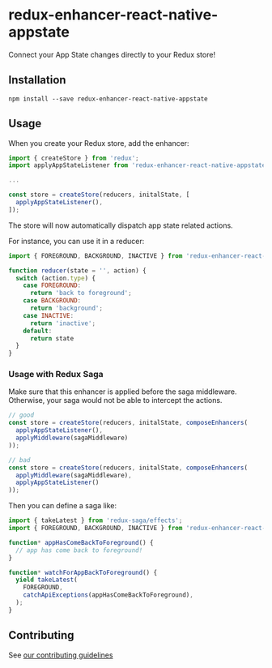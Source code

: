 # redux-enhancer-react-native-appstate
Connect your App State changes directly to your Redux store!

## Installation

```
npm install --save redux-enhancer-react-native-appstate
```

## Usage

When you create your Redux store, add the enhancer:

```javascript
import { createStore } from 'redux';
import applyAppStateListener from 'redux-enhancer-react-native-appstate';

...

const store = createStore(reducers, initalState, [
  applyAppStateListener(),
]);
```

The store will now automatically dispatch app state related actions.

For instance, you can use it in a reducer:
```javascript
import { FOREGROUND, BACKGROUND, INACTIVE } from 'redux-enhancer-react-native-appstate';

function reducer(state = '', action) {
  switch (action.type) {
    case FOREGROUND:
      return 'back to foreground';
    case BACKGROUND:
      return 'background';
    case INACTIVE:
      return 'inactive';
    default:
      return state
  }
}
```

### Usage with Redux Saga

Make sure that this enhancer is applied before the saga middleware.
Otherwise, your saga would not be able to intercept the actions.

```javascript
// good
const store = createStore(reducers, initalState, composeEnhancers(
  applyAppStateListener(),
  applyMiddleware(sagaMiddleware)
));

// bad
const store = createStore(reducers, initalState, composeEnhancers(
  applyMiddleware(sagaMiddleware),
  applyAppStateListener()
));
```

Then you can define a saga like:

```javascript
import { takeLatest } from 'redux-saga/effects';
import { FOREGROUND, BACKGROUND, INACTIVE } from 'redux-enhancer-react-native-appstate';

function* appHasComeBackToForeground() {
  // app has come back to foreground!
}

function* watchForAppBackToForeground() {
  yield takeLatest(
    FOREGROUND,
    catchApiExceptions(appHasComeBackToForeground),
  );
}
```

## Contributing

See [our contributing guidelines](https://bamlab.github.io/open-source/#contributing)

